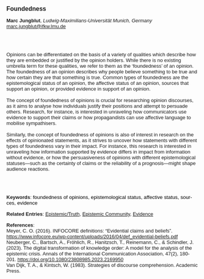 <!DOCTYPE html><html lang="en"><head><title="Foundedness"></head>
<body><p><font face="Poppins, Calibri, sans-serif" size="3"><b>Foundedness</b></font></p>
<p><font face="Poppins, Calibri, sans-serif" size="2"><b>Marc Jungblut</b>, <i>Ludwig-Maximilians-Universität Munich, Germany</i><br><a href="mailto:marc.jungblut@ifkw.lmu.de" target="blank">marc.jungblut@ifkw.lmu.de</a></font></p>
<p><font face="Poppins, Calibri, sans-serif" size="2"><br><br><br>Opinions can be differentiated on the basis of a variety of qualities which describe how they are embedded or justified by the opinion holders. While there is no existing umbrella term for these qualities, we refer to them as the ‘foundedness’ of an opinion. The foundedness of an opinion describes why people believe something to be true and how certain they are that something is true. Common types of foundedness are the epistemological status of an opinion, the affective status of an opinion, sources that support an opinion, or provided evidence in support of an opinion.<br><br>The concept of foundedness of opinions is crucial for researching opinion discourses, as it aims to analyse how individuals justify their positions and attempt to persuade others. Research, for instance, is interested in unraveling how communicators use evidence to support their claims or how propagandists can use affective language to mobilise sympathisers.<br><br>Similarly, the concept of foundedness of opinions is also of interest in research on the effects of opinionated statements, as it strives to uncover how statements with different types of foundedness vary in their impact. For instance, this research is interested in unraveling how information supported by evidence differs in impact from information without evidence, or how the persuasiveness of opinions with different epistemological statuses—such as the certainty of claims or the reliability of a prognosis—might shape audience reactions.<br><br><br><br></font></p>
<p><font face="Poppins, Calibri, sans-serif" size="2"><b>Keywords</b>: </span></font></font></span></font><font color="#000000"><span style="text-decoration: none"><font face="calibri, sans-serif"><font size="2" style="font-size: 10pt"><span lang="hu-hu">f</span></font></font></span></font><font color="#000000"><span style="text-decoration: none"><font face="calibri, sans-serif"><font size="2" style="font-size: 10pt"><span lang="hu-hu">oundedness of opinions, epistemological status, affective status, sources, evidence</span></font></font></span></font></font></p>
<p><font face="Poppins, Calibri, sans-serif" size="2"><b>Related Entries</b>: <a href="./epistemic-truth.html">Epistemic/Truth</a>, <a href="./epistemic-community.html">Epistemic Community</a>, <a href="./evidence.html">Evidence</a></font></p>
<p><font face="Poppins, Calibri, sans-serif" size="2"><b>References</b>:<br>Meyer, C. O. (2016). INFOCORE definitions: “Evidential claims and beliefs”. <a href="https://www.infocore.eu/wp-content/uploads/2016/04/def_evidential-beliefs.pdf" target="_blank">https://www.infocore.eu/wp-content/uploads/2016/04/def_evidential-beliefs.pdf</a><br>Neuberger, C., Bartsch, A., Fröhlich, R., Hanitzsch, T., Reinemann, C., &amp; Schindler, J. (2023). The digital transformation of knowledge order: A model for the analysis of the epistemic crisis. Annals of the International Communication Association, 47(2), 180-201. <a href="https://doi.org/10.1080/23808985.2023.2169950" target="_blank">https://doi.org/10.1080/23808985.2023.2169950</a><br>Van Dijk, T. A., &amp; Kintsch, W. (1983). Strategies of discourse comprehension. Academic Press.</font></p>
</body>
